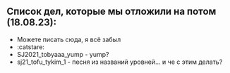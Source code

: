 ## Список дел, которые мы отложили на потом (18.08.23):
* Можете писать сюда, я всё забыл
* :catstare:
* SJ2021_tobyaaa_yump - yump?
* sj21_tofu_tykim_1 - песня из названий уровней... и че с этим делать?